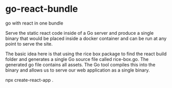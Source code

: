 # go-react-bundle
go with react in one bundle

Serve the static react code inside of a Go server and produce a single binary that would be placed 
inside a docker container and can be run at any point to serve the site.

The basic idea here is that using the rice box package to find the react build folder and generates a single Go source file called rice-box.go. 
The generated go file contains all assets. The Go tool compiles this into the binary and allows us to serve our web application as a single binary.

npx create-react-app .
